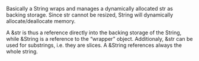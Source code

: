 Basically a String wraps and manages a dynamically allocated str as backing storage.
Since str cannot be resized, String will dynamically allocate/deallocate memory.

A &str is thus a reference directly into the backing storage of the String, while &String is a reference to the “wrapper” object.
Additionaly, &str can be used for substrings, i.e. they are slices. A &String references always the whole string.
